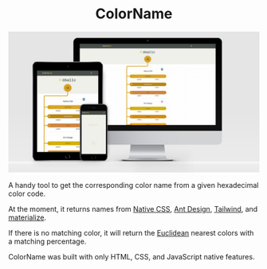 <h1 align='center'>ColorName</h1>

[![ColorName](./images/color-name-preview.jpg "ColorName")](https://color-name.netlify.app/)

A handy tool to get the corresponding color name from a given hexadecimal color code.

At the moment, it returns names from [Native CSS](https://developer.mozilla.org/en-US/docs/Web/CSS/color_value#Color_keywords), [Ant Design](https://ant.design/docs/spec/colors), [Tailwind](https://tailwindcss.com/docs/customizing-colors/#default-color-palette), and [materialize](https://materializecss.com/color.html#palette).

If there is no matching color, it will return the [Euclidean](https://en.wikipedia.org/wiki/Color_difference) nearest colors with a matching percentage.

ColorName was built with only HTML, CSS, and JavaScript native features.
